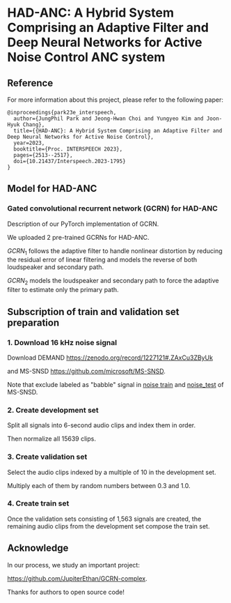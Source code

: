 # HAD-ANC: A Hybrid System Comprising an Adaptive Filter and Deep Neural Networks for Active Noise Control ANC system  

## Reference

For more information about this project, please refer to the following paper:

    @inproceedings{park23e_interspeech,
      author={JungPhil Park and Jeong-Hwan Choi and Yungyeo Kim and Joon-Hyuk Chang},
      title={{HAD-ANC}: A Hybrid System Comprising an Adaptive Filter and Deep Neural Networks for Active Noise Control},
      year=2023,
      booktitle={Proc. INTERSPEECH 2023},
      pages={2513--2517},
      doi={10.21437/Interspeech.2023-1795}
    }

## Model for HAD-ANC
### Gated convolutional recurrent network (GCRN) for HAD-ANC
Description of our PyTorch implementation of GCRN.
  
We uploaded 2 pre-trained GCRNs for HAD-ANC.
  
$GCRN_{1}$ follows the adaptive filter to handle nonlinear distortion by reducing the residual error of linear filtering and models the reverse of both loudspeaker and secondary path.
  
$GCRN_{2}$ models the loudspeaker and secondary path to force the adaptive filter to estimate only the primary path.

## Subscription of train and validation set preparation  
### 1. Download 16 kHz noise signal
Download DEMAND https://zenodo.org/record/1227121#.ZAxCu3ZByUk
  
and MS-SNSD https://github.com/microsoft/MS-SNSD.
  
Note that exclude labeled as "babble" signal in [noise train](https://github.com/microsoft/MS-SNSD/tree/master/noise_train) and [noise_test](https://github.com/microsoft/MS-SNSD/tree/master/noise_test) of MS-SNSD.

### 2. Create development set
Split all signals into 6-second audio clips and index them in order.
  
Then normalize all 15639 clips.

### 3. Create validation set
Select the audio clips indexed by a multiple of 10 in the development set.
  
Multiply each of them by random numbers between 0.3 and 1.0.

### 4. Create train set
Once the validation sets consisting of 1,563 signals are created, the remaining audio clips from the development set compose the train set.

## Acknowledge
In our process, we study an important project:
  
https://github.com/JupiterEthan/GCRN-complex.
  
Thanks for authors to open source code!
